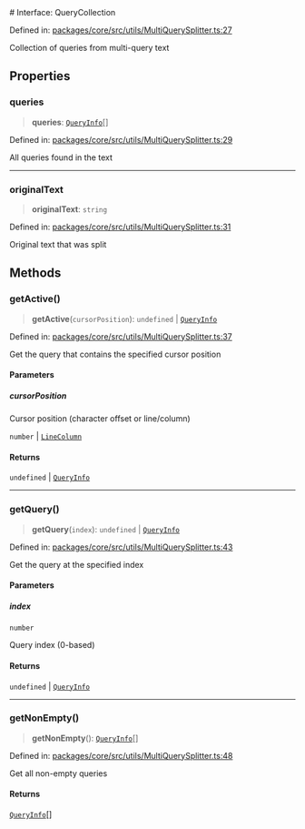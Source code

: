 <div v-pre>
# Interface: QueryCollection

Defined in: [packages/core/src/utils/MultiQuerySplitter.ts:27](https://github.com/mk3008/rawsql-ts/blob/3b53f17d700cf976ce5c49b674a04b41eeb14c40/packages/core/src/utils/MultiQuerySplitter.ts#L27)

Collection of queries from multi-query text

## Properties

### queries

> **queries**: [`QueryInfo`](QueryInfo.md)[]

Defined in: [packages/core/src/utils/MultiQuerySplitter.ts:29](https://github.com/mk3008/rawsql-ts/blob/3b53f17d700cf976ce5c49b674a04b41eeb14c40/packages/core/src/utils/MultiQuerySplitter.ts#L29)

All queries found in the text

***

### originalText

> **originalText**: `string`

Defined in: [packages/core/src/utils/MultiQuerySplitter.ts:31](https://github.com/mk3008/rawsql-ts/blob/3b53f17d700cf976ce5c49b674a04b41eeb14c40/packages/core/src/utils/MultiQuerySplitter.ts#L31)

Original text that was split

## Methods

### getActive()

> **getActive**(`cursorPosition`): `undefined` \| [`QueryInfo`](QueryInfo.md)

Defined in: [packages/core/src/utils/MultiQuerySplitter.ts:37](https://github.com/mk3008/rawsql-ts/blob/3b53f17d700cf976ce5c49b674a04b41eeb14c40/packages/core/src/utils/MultiQuerySplitter.ts#L37)

Get the query that contains the specified cursor position

#### Parameters

##### cursorPosition

Cursor position (character offset or line/column)

`number` | [`LineColumn`](LineColumn.md)

#### Returns

`undefined` \| [`QueryInfo`](QueryInfo.md)

***

### getQuery()

> **getQuery**(`index`): `undefined` \| [`QueryInfo`](QueryInfo.md)

Defined in: [packages/core/src/utils/MultiQuerySplitter.ts:43](https://github.com/mk3008/rawsql-ts/blob/3b53f17d700cf976ce5c49b674a04b41eeb14c40/packages/core/src/utils/MultiQuerySplitter.ts#L43)

Get the query at the specified index

#### Parameters

##### index

`number`

Query index (0-based)

#### Returns

`undefined` \| [`QueryInfo`](QueryInfo.md)

***

### getNonEmpty()

> **getNonEmpty**(): [`QueryInfo`](QueryInfo.md)[]

Defined in: [packages/core/src/utils/MultiQuerySplitter.ts:48](https://github.com/mk3008/rawsql-ts/blob/3b53f17d700cf976ce5c49b674a04b41eeb14c40/packages/core/src/utils/MultiQuerySplitter.ts#L48)

Get all non-empty queries

#### Returns

[`QueryInfo`](QueryInfo.md)[]
</div>
